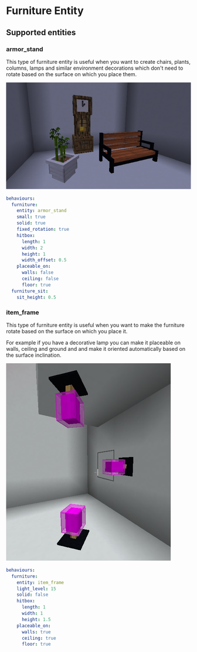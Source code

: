 # Furniture Entity

## Supported entities

### armor\_stand

This type of furniture entity is useful when you want to create chairs, plants, columns, lamps and similar environment decorations which don't need to rotate based on the surface on which you place them.

![](<../../../../.gitbook/assets/image (47).png>)

```yaml
behaviours:
  furniture:
    entity: armor_stand
    small: true
    solid: true
    fixed_rotation: true
    hitbox:
      length: 1
      width: 2
      height: 1
      width_offset: 0.5
    placeable_on:
      walls: false
      ceiling: false
      floor: true
  furniture_sit:
    sit_height: 0.5
```

### item\_frame

This type of furniture entity is useful when you want to make the furniture rotate based on the surface on which you place it.

For example if you have a decorative lamp you can make it placeable on walls, ceiling and ground and and make it oriented automatically based on the surface inclination.&#x20;

![](<../../../../.gitbook/assets/image (41).png>)



```yaml
behaviours:
  furniture:
    entity: item_frame
    light_level: 15
    solid: false
    hitbox:
      length: 1
      width: 1
      height: 1.5
    placeable_on:
      walls: true
      ceiling: true
      floor: true
```
